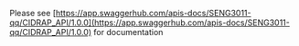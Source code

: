 Please see [https://app.swaggerhub.com/apis-docs/SENG3011-qq/CIDRAP_API/1.0.0](https://app.swaggerhub.com/apis-docs/SENG3011-qq/CIDRAP_API/1.0.0) for documentation
